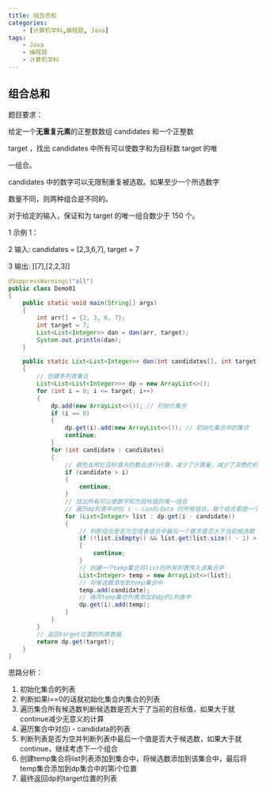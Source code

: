 ```yaml
---
title: 组合总和
categories:
    - [计算机学科,编程题, Java]
tags:
    - Java
    - 编程题
    - 计算机学科
---
```


## 组合总和

题目要求：

给定一个**无重复元素**的正整数数组 candidates 和一个正整数

target ，找出 candidates 中所有可以使数字和为目标数 target 的唯

一组合。

candidates 中的数字可以无限制重复被选取。如果至少一个所选数字

数量不同，则两种组合是不同的。

对于给定的输入，保证和为 target 的唯一组合数少于 150 个。

1 示例 1：

2 输入: candidates = [2,3,6,7], target = 7

3 输出: [[7],[2,2,3]]

```java
@SuppressWarnings("all")
public class Demo01
{
    public static void main(String[] args)
    {
        int arr[] = {2, 3, 6, 7};
        int target = 7;
        List<List<Integer>> dan = dan(arr, target);
        System.out.println(dan);
    }

    public static List<List<Integer>> dan(int candidates[], int target)
    {
        // 创建多列表集合
        List<List<List<Integer>>> dp = new ArrayList<>();
        for (int i = 0; i <= target; i++)
        {
            dp.add(new ArrayList<>()); // 初始化集合
            if (i == 0)
            {
                dp.get(i).add(new ArrayList<>()); // 初始化集合中的集合
                continue;
            }
            for (int candidate : candidates)
            {
                // 避免去用比目标值大的数去进行计算，减少了计算量，减少了浪费的机会
                if (candidate > i)
                {
                    continue;
                }
                // 找出所有可以使数字和为目标值的唯一组合
                // 遍历dp列表中对应 i - candidata 的所有组合。每个组合都是一个整数列表
                for (List<Integer> list : dp.get(i - candidate))
                {
                    // 判断组合是否为空或者组合中最后一个数字是否大于当前候选数 并且确保唯一性
                    if (!list.isEmpty() && list.get(list.size() - 1) > candidate)
                    {
                        continue;
                    }
                    // 创建一个temp集合将list的所有列表传入该集合中
                    List<Integer> temp = new ArrayList<>(list);
                    // 将候选数添加到temp集合中
                    temp.add(candidate);
                    // 再将temp集合列表添加到dp的i列表中
                    dp.get(i).add(temp);
                }
            }
        }
        // 返回target位置的列表数据
        return dp.get(target);
    }
}
```

思路分析：

1.  初始化集合的列表
2.  判断如果i==0的话就初始化集合内集合的列表
3.  遍历集合所有候选数判断候选数是否大于了当前的目标值，如果大于就continue减少无意义的计算
4.  遍历集合中对应i - candidata的列表
5.  判断列表是否为空并判断列表中最后一个值是否大于候选数，如果大于就continue，继续考虑下一个组合
6.  创建temp集合将list列表添加到集合中，将候选数添加到该集合中，最后将temp集合添加到dp集合中的第i个位置
7.  最终返回dp的target位置的列表
